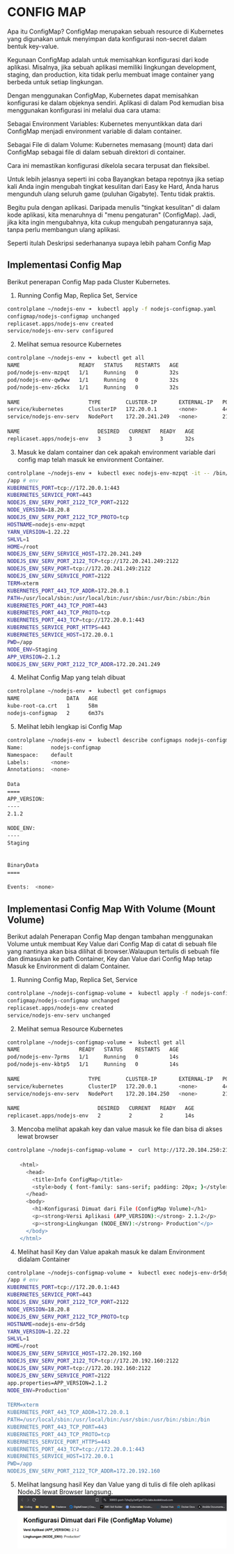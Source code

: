 # CONFIG MAP
Apa itu ConfigMap? ConfigMap merupakan sebuah resource di Kubernetes yang digunakan untuk menyimpan data konfigurasi non-secret dalam bentuk key-value.

Kegunaan ConfigMap adalah untuk memisahkan konfigurasi dari kode aplikasi. Misalnya, jika sebuah aplikasi memiliki lingkungan development, staging, dan production, kita tidak perlu membuat image container yang berbeda untuk setiap lingkungan.

Dengan menggunakan ConfigMap, Kubernetes dapat memisahkan konfigurasi ke dalam objeknya sendiri. Aplikasi di dalam Pod kemudian bisa menggunakan konfigurasi ini melalui dua cara utama:

Sebagai Environment Variables: Kubernetes menyuntikkan data dari ConfigMap menjadi environment variable di dalam container.

Sebagai File di dalam Volume: Kubernetes memasang (mount) data dari ConfigMap sebagai file di dalam sebuah direktori di container.

Cara ini memastikan konfigurasi dikelola secara terpusat dan fleksibel.

Untuk lebih jelasnya seperti ini coba Bayangkan betapa repotnya jika setiap kali Anda ingin mengubah tingkat kesulitan dari Easy ke Hard, Anda harus mengunduh ulang seluruh game (puluhan Gigabyte). Tentu tidak praktis.

Begitu pula dengan aplikasi. Daripada menulis "tingkat kesulitan" di dalam kode aplikasi, kita menaruhnya di "menu pengaturan" (ConfigMap). Jadi, jika kita ingin mengubahnya, kita cukup mengubah pengaturannya saja, tanpa perlu membangun ulang aplikasi.

Seperti itulah Deskripsi sederhananya supaya lebih paham Config Map


## Implementasi Config Map
Berikut penerapan Config Map pada Cluster Kubernetes.

1. Running Config Map, Replica Set, Service
```bash
controlplane ~/nodejs-env ➜  kubectl apply -f nodejs-configmap.yaml 
configmap/nodejs-configmap unchanged
replicaset.apps/nodejs-env created
service/nodejs-env-serv configured
```

2. Melihat semua resource Kubernetes 
```bash
controlplane ~/nodejs-env ➜  kubectl get all
NAME                   READY   STATUS    RESTARTS   AGE
pod/nodejs-env-mzpqt   1/1     Running   0          32s
pod/nodejs-env-qw9ww   1/1     Running   0          32s
pod/nodejs-env-z6ckx   1/1     Running   0          32s

NAME                      TYPE        CLUSTER-IP       EXTERNAL-IP   PORT(S)          AGE
service/kubernetes        ClusterIP   172.20.0.1       <none>        443/TCP          55m
service/nodejs-env-serv   NodePort    172.20.241.249   <none>        2122:30002/TCP   3m44s

NAME                         DESIRED   CURRENT   READY   AGE
replicaset.apps/nodejs-env   3         3         3       32s
```

3. Masuk ke dalam container dan cek apakah environment variable dari config map telah masuk ke environment Container.
```bash
controlplane ~/nodejs-env ➜  kubectl exec nodejs-env-mzpqt -it -- /bin/sh
/app # env
KUBERNETES_PORT=tcp://172.20.0.1:443
KUBERNETES_SERVICE_PORT=443
NODEJS_ENV_SERV_PORT_2122_TCP_PORT=2122
NODE_VERSION=18.20.8
NODEJS_ENV_SERV_PORT_2122_TCP_PROTO=tcp
HOSTNAME=nodejs-env-mzpqt
YARN_VERSION=1.22.22
SHLVL=1
HOME=/root
NODEJS_ENV_SERV_SERVICE_HOST=172.20.241.249
NODEJS_ENV_SERV_PORT_2122_TCP=tcp://172.20.241.249:2122
NODEJS_ENV_SERV_PORT=tcp://172.20.241.249:2122
NODEJS_ENV_SERV_SERVICE_PORT=2122
TERM=xterm
KUBERNETES_PORT_443_TCP_ADDR=172.20.0.1
PATH=/usr/local/sbin:/usr/local/bin:/usr/sbin:/usr/bin:/sbin:/bin
KUBERNETES_PORT_443_TCP_PORT=443
KUBERNETES_PORT_443_TCP_PROTO=tcp
KUBERNETES_PORT_443_TCP=tcp://172.20.0.1:443
KUBERNETES_SERVICE_PORT_HTTPS=443
KUBERNETES_SERVICE_HOST=172.20.0.1
PWD=/app
NODE_ENV=Staging
APP_VERSION=2.1.2
NODEJS_ENV_SERV_PORT_2122_TCP_ADDR=172.20.241.249
```

4. Melihat Config Map yang telah dibuat
```bash
controlplane ~/nodejs-env ➜  kubectl get configmaps 
NAME               DATA   AGE
kube-root-ca.crt   1      58m
nodejs-configmap   2      6m37s
```

5. Melihat lebih lengkap isi Config Map
```bash
controlplane ~/nodejs-env ➜  kubectl describe configmaps nodejs-configmap 
Name:         nodejs-configmap
Namespace:    default
Labels:       <none>
Annotations:  <none>

Data
====
APP_VERSION:
----
2.1.2

NODE_ENV:
----
Staging


BinaryData
====

Events:  <none>
```  

## Implementasi Config Map With Volume (Mount Volume)
Berikut adalah Penerapan Config Map dengan tambahan menggunakan Volume untuk membuat Key Value dari Config Map di catat di sebuah file yang nantinya akan bisa dilihat di browser.Walaupun tertulis di sebuah file dan dimasukan ke path Container, Key dan Value dari Config Map tetap Masuk ke Environment di dalam Container.

1. Running Config Map, Replica Set, Service
```bash
controlplane ~/nodejs-configmap-volume ➜  kubectl apply -f nodejs-configmap-volume.yaml 
configmap/nodejs-configmap unchanged
replicaset.apps/nodejs-env created
service/nodejs-env-serv unchanged
```

2. Melihat semua Resource Kubernetes
```bash
controlplane ~/nodejs-configmap-volume ➜  kubectl get all
NAME                   READY   STATUS    RESTARTS   AGE
pod/nodejs-env-7prms   1/1     Running   0          14s
pod/nodejs-env-kbtp5   1/1     Running   0          14s

NAME                      TYPE        CLUSTER-IP       EXTERNAL-IP   PORT(S)          AGE
service/kubernetes        ClusterIP   172.20.0.1       <none>        443/TCP          26m
service/nodejs-env-serv   NodePort    172.20.104.250   <none>        2122:30003/TCP   4m35s

NAME                         DESIRED   CURRENT   READY   AGE
replicaset.apps/nodejs-env   2         2         2       14s
```

3. Mencoba melihat apakah key dan value masuk ke file dan bisa di akses lewat browser
```bash
controlplane ~/nodejs-configmap-volume ➜  curl http://172.20.104.250:2122/

    <html>
      <head>
        <title>Info ConfigMap</title>
        <style>body { font-family: sans-serif; padding: 20px; }</style>
      </head>
      <body>
        <h1>Konfigurasi Dimuat dari File (ConfigMap Volume)</h1>
        <p><strong>Versi Aplikasi (APP_VERSION):</strong> 2.1.2</p>
        <p><strong>Lingkungan (NODE_ENV):</strong> Production"</p>
      </body>
    </html>
```

4. Melihat hasil Key dan Value apakah masuk ke dalam Environment didalam Container
```bash
controlplane ~/nodejs-configmap-volume ➜  kubectl exec nodejs-env-dr5dg -it -- /bin/sh
/app # env
KUBERNETES_PORT=tcp://172.20.0.1:443
KUBERNETES_SERVICE_PORT=443
NODEJS_ENV_SERV_PORT_2122_TCP_PORT=2122
NODE_VERSION=18.20.8
NODEJS_ENV_SERV_PORT_2122_TCP_PROTO=tcp
HOSTNAME=nodejs-env-dr5dg
YARN_VERSION=1.22.22
SHLVL=1
HOME=/root
NODEJS_ENV_SERV_SERVICE_HOST=172.20.192.160
NODEJS_ENV_SERV_PORT_2122_TCP=tcp://172.20.192.160:2122
NODEJS_ENV_SERV_PORT=tcp://172.20.192.160:2122
NODEJS_ENV_SERV_SERVICE_PORT=2122
app.properties=APP_VERSION=2.1.2
NODE_ENV=Production"

TERM=xterm
KUBERNETES_PORT_443_TCP_ADDR=172.20.0.1
PATH=/usr/local/sbin:/usr/local/bin:/usr/sbin:/usr/bin:/sbin:/bin
KUBERNETES_PORT_443_TCP_PORT=443
KUBERNETES_PORT_443_TCP_PROTO=tcp
KUBERNETES_SERVICE_PORT_HTTPS=443
KUBERNETES_PORT_443_TCP=tcp://172.20.0.1:443
KUBERNETES_SERVICE_HOST=172.20.0.1
PWD=/app
NODEJS_ENV_SERV_PORT_2122_TCP_ADDR=172.20.192.160
```

5. Melihat langsung hasil Key dan Value yang di tulis di file oleh aplikasi NodeJS lewat Browser langsung.
![volume-configmap-ss](./image/config-map-volume.png)